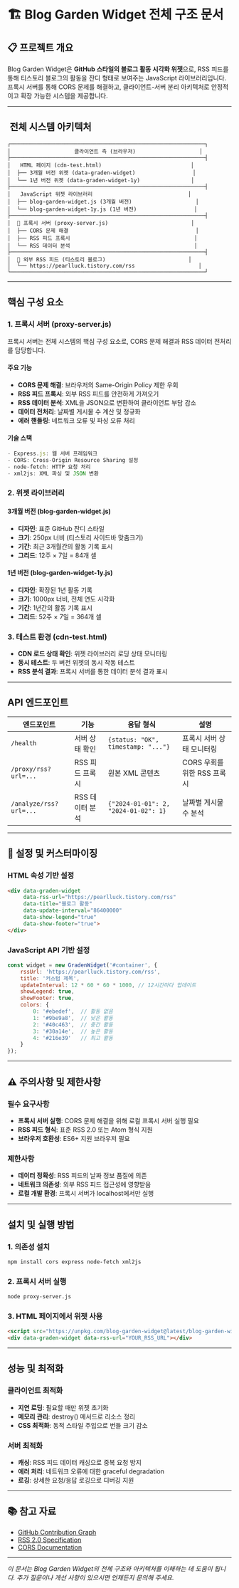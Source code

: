 # 🏗️ Blog Garden Widget 전체 구조 문서

## 📋 프로젝트 개요

Blog Garden Widget은 **GitHub 스타일의 블로그 활동 시각화 위젯**으로, RSS 피드를 통해 티스토리 블로그의 활동을 잔디 형태로 보여주는 JavaScript 라이브러리입니다. 프록시 서버를 통해 CORS 문제를 해결하고, 클라이언트-서버 분리 아키텍처로 안정적이고 확장 가능한 시스템을 제공합니다.

---

## ️ 전체 시스템 아키텍처

```
┌─────────────────────────────────────────────────────────────┐
│                    클라이언트 측 (브라우저)                    │
├─────────────────────────────────────────────────────────────┤
│   HTML 페이지 (cdn-test.html)                            │
│  ├── 3개월 버전 위젯 (data-graden-widget)                  │
│  └── 1년 버전 위젯 (data-graden-widget-1y)                │
├─────────────────────────────────────────────────────────────┤
│   JavaScript 위젯 라이브러리                              │
│  ├── blog-garden-widget.js (3개월 버전)                    │
│  └── blog-garden-widget-1y.js (1년 버전)                  │
├─────────────────────────────────────────────────────────────┤
│  🔄 프록시 서버 (proxy-server.js)                          │
│  ├── CORS 문제 해결                                        │
│  ├── RSS 피드 프록시                                       │
│  └── RSS 데이터 분석                                       │
├─────────────────────────────────────────────────────────────┤
│  📡 외부 RSS 피드 (티스토리 블로그)                          │
│  └── https://pearlluck.tistory.com/rss                    │
└─────────────────────────────────────────────────────────────┘
```

---

##  핵심 구성 요소

### 1. 프록시 서버 (proxy-server.js)

프록시 서버는 전체 시스템의 핵심 구성 요소로, CORS 문제 해결과 RSS 데이터 전처리를 담당합니다.

#### 주요 기능
- **CORS 문제 해결**: 브라우저의 Same-Origin Policy 제한 우회
- **RSS 피드 프록시**: 외부 RSS 피드를 안전하게 가져오기
- **RSS 데이터 분석**: XML을 JSON으로 변환하여 클라이언트 부담 감소
- **데이터 전처리**: 날짜별 게시물 수 계산 및 정규화
- **에러 핸들링**: 네트워크 오류 및 파싱 오류 처리

#### 기술 스택
```javascript
- Express.js: 웹 서버 프레임워크
- CORS: Cross-Origin Resource Sharing 설정
- node-fetch: HTTP 요청 처리
- xml2js: XML 파싱 및 JSON 변환
```

### 2. 위젯 라이브러리

#### 3개월 버전 (blog-garden-widget.js)
- **디자인**: 표준 GitHub 잔디 스타일
- **크기**: 250px 너비 (티스토리 사이드바 맞춤크기)
- **기간**: 최근 3개월간의 활동 기록 표시
- **그리드**: 12주 × 7일 = 84개 셀

#### 1년 버전 (blog-garden-widget-1y.js)
- **디자인**: 확장된 1년 활동 기록
- **크기**: 1000px 너비, 전체 연도 시각화
- **기간**: 1년간의 활동 기록 표시
- **그리드**: 52주 × 7일 = 364개 셀

### 3. 테스트 환경 (cdn-test.html)
- **CDN 로드 상태 확인**: 위젯 라이브러리 로딩 상태 모니터링
- **동시 테스트**: 두 버전 위젯의 동시 작동 테스트
- **RSS 분석 결과**: 프록시 서버를 통한 데이터 분석 결과 표시

---


##  API 엔드포인트

| 엔드포인트 | 기능 | 응답 형식 | 설명 |
|------------|------|-----------|------|
| `/health` | 서버 상태 확인 | `{status: "OK", timestamp: "..."}` | 프록시 서버 상태 모니터링 |
| `/proxy/rss?url=...` | RSS 피드 프록시 | 원본 XML 콘텐츠 | CORS 우회를 위한 RSS 프록시 |
| `/analyze/rss?url=...` | RSS 데이터 분석 | `{"2024-01-01": 2, "2024-01-02": 1}` | 날짜별 게시물 수 분석 |

---

## 🔧 설정 및 커스터마이징

### HTML 속성 기반 설정
```html
<div data-graden-widget
     data-rss-url="https://pearlluck.tistory.com/rss"
     data-title="블로그 활동"
     data-update-interval="86400000"
     data-show-legend="true"
     data-show-footer="true">
</div>
```

### JavaScript API 기반 설정
```javascript
const widget = new GradenWidget('#container', {
    rssUrl: 'https://pearlluck.tistory.com/rss',
    title: '커스텀 제목',
    updateInterval: 12 * 60 * 60 * 1000, // 12시간마다 업데이트
    showLegend: true,
    showFooter: true,
    colors: { 
        0: '#ebedef',  // 활동 없음
        1: '#9be9a8',  // 낮은 활동
        2: '#40c463',  // 중간 활동
        3: '#30a14e',  // 높은 활동
        4: '#216e39'   // 최고 활동
    }
});
```

---

## ⚠️ 주의사항 및 제한사항

### 필수 요구사항
- **프록시 서버 실행**: CORS 문제 해결을 위해 로컬 프록시 서버 실행 필요
- **RSS 피드 형식**: 표준 RSS 2.0 또는 Atom 형식 지원
- **브라우저 호환성**: ES6+ 지원 브라우저 필요

### 제한사항
- **데이터 정확성**: RSS 피드의 날짜 정보 품질에 의존
- **네트워크 의존성**: 외부 RSS 피드 접근성에 영향받음
- **로컬 개발 환경**: 프록시 서버가 localhost에서만 실행

---

##  설치 및 실행 방법

### 1. 의존성 설치
```bash
npm install cors express node-fetch xml2js
```

### 2. 프록시 서버 실행
```bash
node proxy-server.js
```

### 3. HTML 페이지에서 위젯 사용
```html
<script src="https://unpkg.com/blog-garden-widget@latest/blog-garden-widget.js"></script>
<div data-graden-widget data-rss-url="YOUR_RSS_URL"></div>
```

---

##  성능 및 최적화

### 클라이언트 최적화
- **지연 로딩**: 필요할 때만 위젯 초기화
- **메모리 관리**: destroy() 메서드로 리소스 정리
- **CSS 최적화**: 동적 스타일 주입으로 번들 크기 감소

### 서버 최적화
- **캐싱**: RSS 피드 데이터 캐싱으로 중복 요청 방지
- **에러 처리**: 네트워크 오류에 대한 graceful degradation
- **로깅**: 상세한 요청/응답 로깅으로 디버깅 지원


---

## 📚 참고 자료

- [GitHub Contribution Graph](https://github.com/contributions)
- [RSS 2.0 Specification](https://cyber.harvard.edu/rss/rss.html)
- [CORS Documentation](https://developer.mozilla.org/en-US/docs/Web/HTTP/CORS)

---

*이 문서는 Blog Garden Widget의 전체 구조와 아키텍처를 이해하는 데 도움이 됩니다. 추가 질문이나 개선 사항이 있으시면 언제든지 문의해 주세요.*
